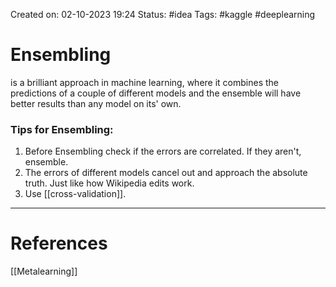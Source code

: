 Created on: 02-10-2023 19:24
Status: #idea
Tags: #kaggle #deeplearning
# Ensembling
is a brilliant approach in machine learning, where it combines the predictions of a couple of different models and the ensemble will have better results than any model on its' own.
### Tips for Ensembling:
1. Before Ensembling check if the errors are correlated. If they aren't, ensemble.
2. The errors of different models cancel out and approach the absolute truth. Just like how Wikipedia edits work.
3. Use [[cross-validation]].



-----------------
# References
[[Metalearning]]
